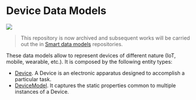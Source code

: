 # Device Data Models

![](https://nexus.lab.fiware.org/static/badges/statuses/deprecated.svg)

> This repository is now archived and subsequent works will be carried out the
> in [Smart data models](https://github.com/smart-data-models) repositories.

These data models allow to represent devices of different nature (IoT, mobile,
wearable, etc.). It is composed by the following entity types:

-   [Device](../Device/doc/spec.md). A Device is an electronic apparatus
    designed to accomplish a particular task.
-   [DeviceModel](../DeviceModel/doc/spec.md). It captures the static properties
    common to multiple instances of a Device.
